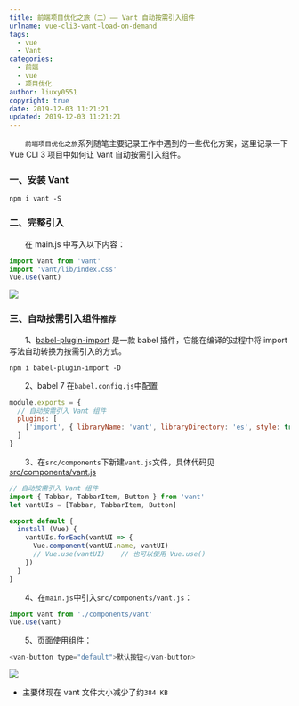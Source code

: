 ```yaml
---
title: 前端项目优化之旅（二）—— Vant 自动按需引入组件
urlname: vue-cli3-vant-load-on-demand
tags:
  - vue
  - Vant
categories:
  - 前端
  - vue
  - 项目优化
author: liuxy0551
copyright: true
date: 2019-12-03 11:21:21
updated: 2019-12-03 11:21:21
---
```


&emsp;&emsp;`前端项目优化之旅`系列随笔主要记录工作中遇到的一些优化方案，这里记录一下 Vue CLI 3 项目中如何让 Vant 自动按需引入组件。

<!--more-->


### 一、安装 Vant

``` shell
npm i vant -S
```


### 二、完整引入

&emsp;&emsp;在 main.js 中写入以下内容：

``` javascript
import Vant from 'vant'
import 'vant/lib/index.css'
Vue.use(Vant)
```
![](https://images-hosting.liuxianyu.cn/posts/vue-cli3-vant-load-on-demand/1.png)


### 三、自动按需引入组件`推荐`

&emsp;&emsp;1、[babel-plugin-import](https://github.com/ant-design/babel-plugin-import) 是一款 babel 插件，它能在编译的过程中将 import 写法自动转换为按需引入的方式。

``` shell
npm i babel-plugin-import -D
```

&emsp;&emsp;2、babel 7 在`babel.config.js`中配置

``` javascript
module.exports = {
  // 自动按需引入 Vant 组件
  plugins: [
    ['import', { libraryName: 'vant', libraryDirectory: 'es', style: true }, 'vant']
  ]
}
```

&emsp;&emsp;3、在`src/components`下新建`vant.js`文件，具体代码见 [src/components/vant.js](https://github.com/liuxy0551/vue-cli3-build-optimization/blob/master/src/components/vant.js)

``` javascript
// 自动按需引入 Vant 组件
import { Tabbar, TabbarItem, Button } from 'vant'
let vantUIs = [Tabbar, TabbarItem, Button]

export default {
  install (Vue) {
    vantUIs.forEach(vantUI => {
      Vue.component(vantUI.name, vantUI)
      // Vue.use(vantUI)    // 也可以使用 Vue.use()
    })
  }
}
```

&emsp;&emsp;4、在`main.js`中引入`src/components/vant.js`：

``` javascript
import vant from './components/vant'
Vue.use(vant)
```

&emsp;&emsp;5、页面使用组件：

``` javascript
<van-button type="default">默认按钮</van-button>
```
![](https://images-hosting.liuxianyu.cn/posts/vue-cli3-vant-load-on-demand/2.png)


- 主要体现在 vant 文件大小减少了约`384 KB`
